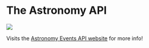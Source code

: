 # The Astronomy API


![](https://i.imgur.com/gVIjrfP.png)

Visits the [Astronomy Events API website](https://astronomy-events-api.glitch.me) for more info!

